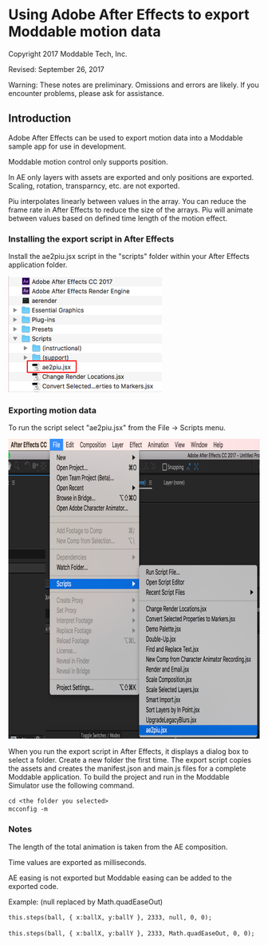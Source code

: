 # Using Adobe After Effects to export Moddable motion data
Copyright 2017 Moddable Tech, Inc.

Revised: September 26, 2017

Warning: These notes are preliminary. Omissions and errors are likely. If you encounter problems, please ask for assistance.

## Introduction

Adobe After Effects can be used to export motion data into a Moddable sample app for use in development.

Moddable motion control only supports position. 

In AE only layers with assets are exported and only positions are exported. Scaling, rotation, transparncy, etc. are not exported.

Piu interpolates linearly between values in the array. You can reduce the frame rate in After Effects to reduce the size of the arrays. Piu will animate between values based on defined time length of the motion effect.

### Installing the export script in After Effects

Install the ae2piu.jsx script in the "scripts" folder within your After Effects application folder.

<img src="assets/ae_script_install.png" height="233"/> 

	


### Exporting motion data

To run the script select "ae2piu.jsx" from the File -> Scripts menu.

<img src="assets/ae2piu-screen.png" height="600"/> 

When you run the export script in After Effects, it displays a dialog box to select a folder. Create a new folder the first time. The export script copies the assets and creates the manifest.json and main.js files for a complete Moddable application. To build the project and run in the Moddable Simulator use the following command.

	cd <the folder you selected>
	mcconfig -m


### Notes

The length of the total animation is taken from the AE composition.

Time values are exported as milliseconds.

AE easing is not exported but Moddable easing can be added to the exported code.

Example: (null replaced by Math.quadEaseOut) 

	this.steps(ball, { x:ballX, y:ballY }, 2333, null, 0, 0);
	
	this.steps(ball, { x:ballX, y:ballY }, 2333, Math.quadEaseOut, 0, 0);


